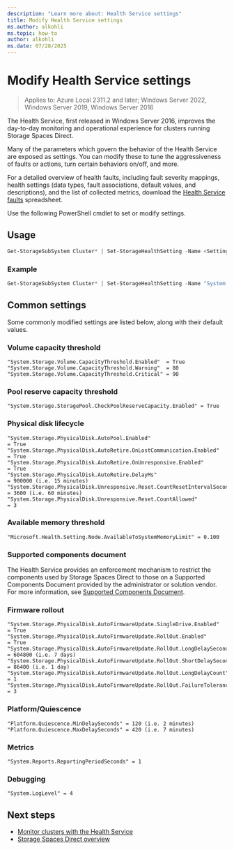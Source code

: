 ```yaml
---
description: "Learn more about: Health Service settings"
title: Modify Health Service settings
ms.author: alkohli
ms.topic: how-to
author: alkohli
ms.date: 07/28/2025
---
```


# Modify Health Service settings

> Applies to: Azure Local 2311.2 and later; Windows Server 2022, Windows Server 2019, Windows Server 2016

The Health Service, first released in Windows Server 2016, improves the day-to-day monitoring and operational experience for clusters running Storage Spaces Direct.

Many of the parameters which govern the behavior of the Health Service are exposed as settings. You can modify these to tune the aggressiveness of faults or actions, turn certain behaviors on/off, and more.

For a detailed overview of health faults, including fault severity mappings, health settings (data types, fault associations, default values, and descriptions), and the list of collected metrics, download the [Health Service faults](https://github.com/Azure-Samples/AzureLocal/blob/main/health-service-faults/health-service-faults.xlsx) spreadsheet.

Use the following PowerShell cmdlet to set or modify settings.

## Usage

```PowerShell
Get-StorageSubSystem Cluster* | Set-StorageHealthSetting -Name <SettingName> -Value <Value>
```

### Example

```PowerShell
Get-StorageSubSystem Cluster* | Set-StorageHealthSetting -Name "System.Storage.Volume.CapacityThreshold.Warning" -Value 70
```

## Common settings

Some commonly modified settings are listed below, along with their default values.

### Volume capacity threshold

```
"System.Storage.Volume.CapacityThreshold.Enabled"  = True
"System.Storage.Volume.CapacityThreshold.Warning"  = 80
"System.Storage.Volume.CapacityThreshold.Critical" = 90
```

### Pool reserve capacity threshold

```
"System.Storage.StoragePool.CheckPoolReserveCapacity.Enabled" = True
```

### Physical disk lifecycle

```
"System.Storage.PhysicalDisk.AutoPool.Enabled"                             = True
"System.Storage.PhysicalDisk.AutoRetire.OnLostCommunication.Enabled"       = True
"System.Storage.PhysicalDisk.AutoRetire.OnUnresponsive.Enabled"            = True
"System.Storage.PhysicalDisk.AutoRetire.DelayMs"                           = 900000 (i.e. 15 minutes)
"System.Storage.PhysicalDisk.Unresponsive.Reset.CountResetIntervalSeconds" = 3600 (i.e. 60 minutes)
"System.Storage.PhysicalDisk.Unresponsive.Reset.CountAllowed"              = 3
```

### Available memory threshold

```
"Microsoft.Health.Setting.Node.AvailableToSystemMemoryLimit" = 0.100
```

### Supported components document

The Health Service provides an enforcement mechanism to restrict the components used by Storage Spaces Direct to those on a Supported Components Document provided by the administrator or solution vendor. For more information, see [Supported Components Document](health-service-overview.md#supported-components-document).

### Firmware rollout

```
"System.Storage.PhysicalDisk.AutoFirmwareUpdate.SingleDrive.Enabled"       = True
"System.Storage.PhysicalDisk.AutoFirmwareUpdate.RollOut.Enabled"           = True
"System.Storage.PhysicalDisk.AutoFirmwareUpdate.RollOut.LongDelaySeconds"  = 604800 (i.e. 7 days)
"System.Storage.PhysicalDisk.AutoFirmwareUpdate.RollOut.ShortDelaySeconds" = 86400 (i.e. 1 day)
"System.Storage.PhysicalDisk.AutoFirmwareUpdate.RollOut.LongDelayCount"    = 1
"System.Storage.PhysicalDisk.AutoFirmwareUpdate.RollOut.FailureTolerance"  = 3
```

### Platform/Quiescence

```
"Platform.Quiescence.MinDelaySeconds" = 120 (i.e. 2 minutes)
"Platform.Quiescence.MaxDelaySeconds" = 420 (i.e. 7 minutes)
```

### Metrics

```
"System.Reports.ReportingPeriodSeconds" = 1
```

### Debugging

```
"System.LogLevel" = 4
```

## Next steps

- [Monitor clusters with the Health Service](health-service-overview.md)
- [Storage Spaces Direct overview](/windows-server/storage/storage-spaces/storage-spaces-direct-overview)
